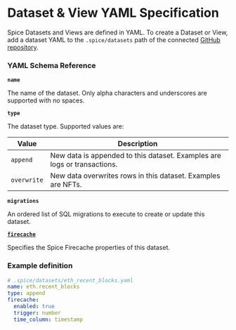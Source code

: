 # Dataset & View YAML Specification

Spice Datasets and Views are defined in YAML. To create a Dataset or View, add a dataset YAML to the `.spice/datasets` path of the connected [GitHub repository](../../../portal/apps/link-github-repository-beta.md).

### **YAML Schema Reference**

**`name`**

The name of the dataset. Only alpha characters and underscores are supported with no spaces.

**`type`**

The dataset type. Supported values are:

| Value       | Description                                                              |
| ----------- | ------------------------------------------------------------------------ |
| `append`    | New data is appended to this dataset. Examples are logs or transactions. |
| `overwrite` | New data overwrites rows in this dataset. Examples are NFTs.             |

**`migrations`**

An ordered list of SQL migrations to execute to create or update this dataset.

[**`firecache`**](firecache.md)

Specifies the Spice Firecache properties of this dataset.

### Example definition

```yaml
# .spice/datasets/eth_recent_blocks.yaml
name: eth.recent_blocks
type: append
firecache:
  enabled: true
  trigger: number
  time_column: timestamp
```
